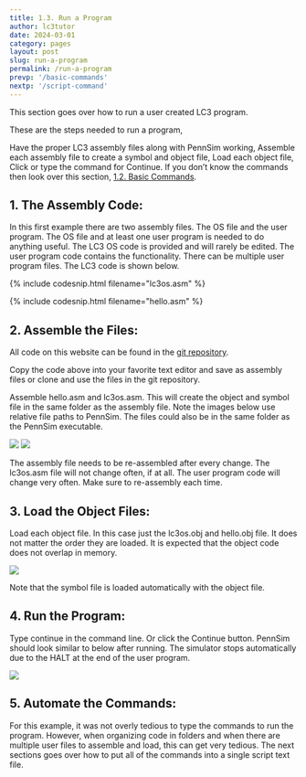 ```yaml
---
title: 1.3. Run a Program
author: lc3tutor
date: 2024-03-01
category: pages
layout: post
slug: run-a-program
permalink: /run-a-program
prevp: '/basic-commands'
nextp: '/script-command'
---
```


This section goes over how to run a user created LC3 program.

These are the steps needed to run a program,

Have the proper LC3 assembly files along with PennSim working,
Assemble each assembly file to create a symbol and object file,
Load each object file,
Click or type the command for Continue.
If you don’t know the commands then look over this section, [1.2. Basic Commands](/basic-commands).

## 1. The Assembly Code:

In this first example there are two assembly files. The OS file and the user program. The OS file and at least one user program is needed to do anything useful. The LC3 OS code is provided and will rarely be edited. The user program code contains the functionality. There can be multiple user program files. The LC3 code is shown below.

{% include codesnip.html filename="lc3os.asm" %}

{% include codesnip.html filename="hello.asm" %}

## 2. Assemble the Files:

All code on this website can be found in the [git repository](https://github.com/lc3tutor/lc3code).

Copy the code above into your favorite text editor and save as assembly files or clone and use the files in the git repository.

Assemble hello.asm and lc3os.asm. This will create the object and symbol file in the same folder as the assembly file. Note the images below use relative file paths to PennSim. The files could also be in the same folder as the PennSim executable.

<img src="{{ site.imageurl }}1/1-3-1.png" class="center_img">
<img src="{{ site.imageurl }}1/1-3-2.png" class="center_img">

The assembly file needs to be re-assembled after every change. The lc3os.asm file will not change often, if at all. The user program code will change very often. Make sure to re-assembly each time.

## 3. Load the Object Files:

Load each object file. In this case just the lc3os.obj and hello.obj file. It does not matter the order they are loaded. It is expected that the object code does not overlap in memory.

<img src="{{ site.imageurl }}1/1-3-3.png" class="center_img">

Note that the symbol file is loaded automatically with the object file.

## 4. Run the Program:

Type continue in the command line. Or click the Continue button. PennSim should look similar to below after running. The simulator stops automatically due to the HALT at the end of the user program.

<img src="{{ site.imageurl }}1/1-3-4.png" class="center_img">

## 5. Automate the Commands:

For this example, it was not overly tedious to type the commands to run the program. However, when organizing code in folders and when there are multiple user files to assemble and load, this can get very tedious. The next sections goes over how to put all of the commands into a single script text file.